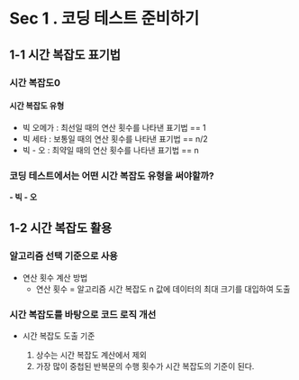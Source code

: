 # Sec 1 . 코딩 테스트 준비하기

## 1-1 시간 복잡도 표기법

### 시간 복잡도0

#### 시간 복잡도 유형
- 빅 오메가 : 최선일 때의 연산 횟수를 나타낸 표기법 == 1
- 빅 세타  : 보통일 때의 연산 횟수를 나타낸 표기법 == n/2
- 빅 - 오 : 최약일 때의 연산 횟수를 나타낸 표기법 == n

### 코딩 테스트에서는 어떤 시간 복잡도 유형을 써야할까?

**- 빅 - 오**

## 1-2 시간 복잡도 활용

### 알고리즘 선택 기준으로 사용

- 연산 횟수 계산 방법
  - 연산 횟수 = 알고리즘 시간 복잡도 n 값에 데이터의 최대 크기를 대입하여 도출

### 시간 복잡도를 바탕으로 코드 로직 개선

- 시간 복잡도 도출 기준

    1. 상수는 시간 복잡도 계산에서 제외
    2. 가장 많이 중첩된 반복문의 수행 횟수가 시간 복잡도의 기준이 된다.
   

